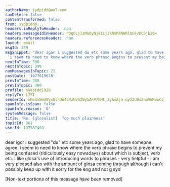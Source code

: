 ```yaml
---
authorName: sydpidd@aol.com
canDelete: false
contentTrasformed: false
from: sydpidd@...
headers.inReplyToHeader: .nan
headers.messageIdInHeader: PDg0LjIzMGQyNjk1LjJkNmM4NWRlQGFvbC5jb20+
headers.referencesHeader: .nan
layout: email
msgId: 389
msgSnippet: 'dear igor i suggested du etc some years ago, glad to have someone agree.
  i seem to need to know where the verb phrase begins to prevent my being confused '
nextInTime: 390
nextInTopic: 390
numMessagesInTopic: 21
postDate: '1077619678'
prevInTime: 388
prevInTopic: 388
profile: sydpidd1926
replyTo: LIST
senderId: oMenvWmUWyxUshUW454zNVhZ8y5AKP7hMt_IyAsAja-oy22U0s2hwVWRwwGz_36_ZymObqVv
spamInfo.isSpam: false
spamInfo.reason: '0'
systemMessage: false
title: 'Re: [glosalist]  Too much plainness'
topicId: 361
userId: 137587403
---
```


dear igor
i suggested "du" etc some years ago, glad to have someone agree. i seem to 
need to know where the verb phrase begins to prevent my being confused 
(ridiculously easy nowadays) about which is subject, verb etc. I like glosa's use of 
introducing words to phrases - very helpful - i am very pleased also with the 
amount of glosa coming through although i can't possibly keep up with it
sorry for the eng and not g
syd


[Non-text portions of this message have been removed]


